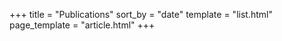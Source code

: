 +++
title = "Publications"
sort_by = "date"
template = "list.html"
page_template = "article.html"
+++

